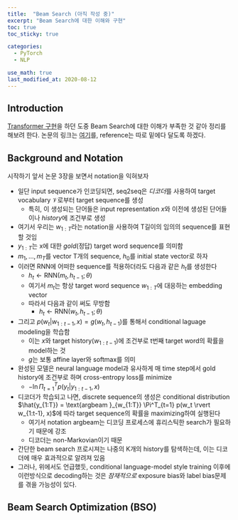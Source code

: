 ```yaml
---
title:  "Beam Search (아직 작성 중)"
excerpt: "Beam Search에 대한 이해와 구현"
toc: true
toc_sticky: true

categories:
  - PyTorch
  - NLP

use_math: true
last_modified_at: 2020-08-12
---
```


## Introduction

[Transformer 구현](https://inhyeokyoo.github.io/pytorch/nlp/NLP-Transformer-Impl-Issues/)을 하던 도중 Beam Search에 대한 이해가 부족한 것 같아 정리를 해보려 한다.
논문의 링크는 [여기](https://arxiv.org/pdf/1606.02960.pdf)를, reference는 따로 밑에다 달도록 하겠다.

## Background and Notation

시작하기 앞서 논문 3장을 보면서 notation을 익혀보자

- 일단 input sequence가 인코딩되면, seq2seq은 *디코더*를 사용하여 target vocabulary $\mathcal V$로부터 target sequence를 생성
    - 특히, 이 생성되는 단어들은 input representation $x$와 이전에 생성된 단어들이나 *history*에 조건부로 생성
- 여기서 우리는 $w_{1:T}$라는 notation을 사용하여 T길이의 임의의 sequence를 표현할 것임
- $y_{1:T}$는 x에 대한 *gold*(정답) target word sequence를 의미함
- $m_1, ..., m_T$를 vector T개의 sequence, $h_0$를 initial state vector로 하자
- 이러면 RNN에 어떠한 sequence를 적용하더라도 다음과 같은 $h_t$를 생성한다
    - $h_t \leftarrow \textrm{RNN}(m_t, h_{t-1}; \theta)$
    - 여기서 $m_t$는 항상 target word sequence $w_{1:T}$에 대응하는 embedding vector
    - 따라서 다음과 같이 써도 무방함
        - $h_t \leftarrow \textrm{RNN}(w_t, h_{t-1}; \theta)$
- 그리고 $p(w_t \rvert w_{1:t-1}, x) = g(w_t, h_{t-1})$를 통해서 conditional laguage modeling을 학습함
    - 이는 $x$와 target history($w_{1:t-1}$)에 조건부로 t번째 target word의 확률을 model하는 것
    - $g$는 보통 affine layer와 softmax를 의미
- 완성된 모델은 neural language model과 유사하게 매 time step에서 gold history에 조건부로 하며 cross-entropy loss를 minimize
    - $- \ln \Pi^T_{t=1} p(y_t \rvert y_{1:t-1}, x)$
- 디코더가 학습되고 나면, discrete sequence의 생성은 conditional distribution $\hat{y_{1:T}} = \text{argbeam }_{w_{1:T}} \Pi^T_{t=1} p(w_t \rvert w_{1:t-1}, x)$에 따라 target sequence의 확률을 maximizing하여 실행된다
    - 여기서 notation $\textrm{argbeam}$는 디코딩 프로세스에 휴리스틱한 search가 필요하기 때문에 강조
    - 디코더는 non-Markovian이기 때문
- 간단한 beam search 프로시져는 나중의 K개의 history를 탐색하는데, 이는 디코더에 매우 효과적으로 알려져 있음
- 그러나, 위에서도 언급했듯, conditional language-model style training 이후에 이런방식으로 decoding하는 것은 *잠재적으로* exposure bias와 label bias문제를 겪을 가능성이 있다.

## Beam Search Optimization (BSO)



